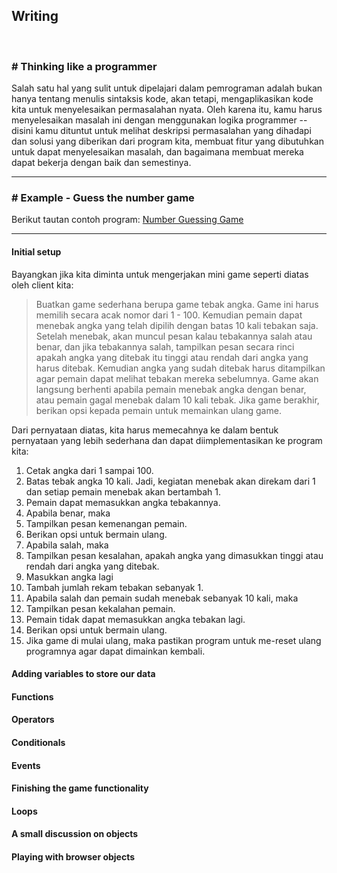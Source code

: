 ## Writing

<br/>

### # Thinking like a programmer

Salah satu hal yang sulit untuk dipelajari dalam pemrograman adalah bukan hanya tentang menulis sintaksis kode, akan tetapi, mengaplikasikan kode kita untuk menyelesaikan permasalahan nyata. Oleh karena itu, kamu harus menyelesaikan masalah ini dengan menggunakan logika programmer -- disini kamu dituntut untuk melihat deskripsi permasalahan yang dihadapi dan solusi yang diberikan dari program kita, membuat fitur yang dibutuhkan untuk dapat menyelesaikan masalah, dan bagaimana membuat mereka dapat bekerja dengan baik dan semestinya.

---

### # Example - Guess the number game

Berikut tautan contoh program:
<a href="https://mdn.github.io/learning-area/javascript/introduction-to-js-1/first-splash/number-guessing-game-start.html">Number Guessing Game</a>

---

#### Initial setup

Bayangkan jika kita diminta untuk mengerjakan mini game seperti diatas oleh client kita:
> Buatkan game sederhana berupa game tebak angka. Game ini harus memilih secara acak nomor dari 1 - 100. Kemudian pemain dapat menebak angka yang telah dipilih dengan batas 10 kali tebakan saja. Setelah menebak, akan muncul pesan kalau tebakannya salah atau benar, dan jika tebakannya salah, tampilkan pesan secara rinci apakah angka yang ditebak itu tinggi atau rendah dari angka yang harus ditebak. Kemudian angka yang sudah ditebak harus ditampilkan agar pemain dapat melihat tebakan mereka sebelumnya. Game akan langsung berhenti apabila pemain menebak angka dengan benar, atau pemain gagal menebak dalam 10 kali tebak. Jika game berakhir, berikan opsi kepada pemain untuk memainkan ulang game.

Dari pernyataan diatas, kita harus memecahnya ke dalam bentuk pernyataan yang lebih sederhana dan dapat diimplementasikan ke program kita:
1. Cetak angka dari 1 sampai 100.
2. Batas tebak angka 10 kali. Jadi, kegiatan menebak akan direkam dari 1 dan setiap pemain menebak akan bertambah 1.
3. Pemain dapat memasukkan angka tebakannya.
5. Apabila benar, maka
 1. Tampilkan pesan kemenangan pemain.
 2. Berikan opsi untuk bermain ulang.
6. Apabila salah, maka
 1. Tampilkan pesan kesalahan, apakah angka yang dimasukkan tinggi atau rendah dari angka yang ditebak.
 2. Masukkan angka lagi
 3. Tambah jumlah rekam tebakan sebanyak 1.
7. Apabila salah dan pemain sudah menebak sebanyak 10 kali, maka
 1. Tampilkan pesan kekalahan pemain.
 2. Pemain tidak dapat memasukkan angka tebakan lagi.
 3. Berikan opsi untuk bermain ulang.
8. Jika game di mulai ulang, maka pastikan program untuk me-reset ulang programnya agar dapat dimainkan kembali.

#### Adding variables to store our data

#### Functions

#### Operators

#### Conditionals

#### Events

#### Finishing the game functionality

#### Loops

#### A small discussion on objects

#### Playing with browser objects